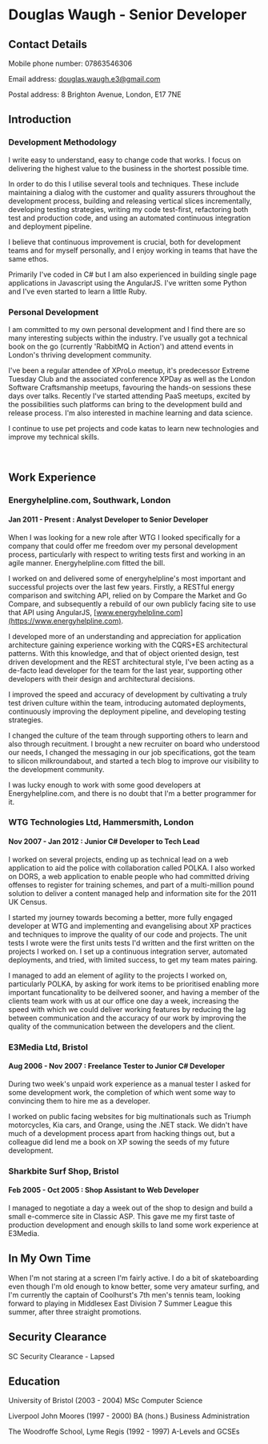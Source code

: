 # Douglas Waugh - Senior Developer

## Contact Details

Mobile phone number: 07863546306

Email address: douglas.waugh.e3@gmail.com

Postal address: 8 Brighton Avenue, London, E17 7NE

## Introduction

### Development Methodology

I write easy to understand, easy to change code that works.  I focus on delivering the highest value to the business in the shortest possible time.

In order to do this I utilise several tools and techniques.  These include maintaining a dialog with the customer and quality assurers throughout the development process, building and releasing vertical slices incrementally, developing testing strategies, writing my code test-first, refactoring both test and production code, and using an automated continuous integration and deployment pipeline.

I believe that continuous improvement is crucial, both for development teams and for myself personally, and I enjoy working in teams that have the same ethos.

Primarily I've coded in C# but I am also experienced in building single page applications in Javascript using the AngularJS.  I've written some Python and I've even started to learn a little Ruby.

### Personal Development

I am committed to my own personal development and I find there are so many interesting subjects within the industry.  I've usually got a technical book on the go (currently 'RabbitMQ in Action') and attend events in London's thriving development community.

I've been a regular attendee of XProLo meetup, it's predecessor Extreme Tuesday Club and the associated conference XPDay as well as the London Software Craftsmanship meetups, favouring the hands-on sessions these days over talks.  Recently I've started attending PaaS meetups, excited by the possibilities such platforms can bring to the development build and release process.  I'm also interested in machine learning and data science.

I continue to use pet projects and code katas to learn new technologies and improve my technical skills.

<br />

## Work Experience

### Energyhelpline.com, Southwark, London

#### Jan 2011 - Present : Analyst Developer to Senior Developer

When I was looking for a new role after WTG I looked specifically for a company that could offer me freedom over my personal development process, particularly with respect to writing tests first and working in an agile manner.  Energyhelpline.com fitted the bill.

I worked on and delivered some of energyhelpline's most important and successful projects over the last few years.  Firstly, a RESTful energy comparison and switching API, relied on by Compare the Market and Go Compare, and subsequently a rebuild of our own publicly facing site to use that API using AngularJS, [www.energyhelpline.com](https://www.energyhelpline.com).

I developed more of an understanding and appreciation for application architecture gaining experience working with the CQRS+ES architectural patterns.  With this knowledge, and that of object oriented design, test driven development and the REST architectural style, I've been acting as a de-facto lead developer for the team for the last year, supporting other developers with their design and architectural decisions.

I improved the speed and accuracy of development by cultivating a truly test driven culture within the team, introducing automated deployments, continuously improving the deployment pipeline, and developing testing strategies.

I changed the culture of the team through supporting others to learn and also through recuitment.  I brought a new recruiter on board who understood our needs, I changed the messaging in our job specifications, got the team to silicon milkroundabout, and started a tech blog to improve our visibility to the development community.

I was lucky enough to work with some good developers at Energyhelpline.com, and there is no doubt that I'm a better programmer for it.

### WTG Technologies Ltd, Hammersmith, London

#### Nov 2007 - Jan 2012 : Junior C# Developer to Tech Lead

I worked on several projects, ending up as technical lead on a web application to aid the police with collaboration called POLKA.  I also worked on DORS, a web application to enable people who had committed driving offenses to register for training schemes, and part of a multi-million pound solution to deliver a content managed help and information site for the 2011 UK Census.

I started my journey towards becoming a better, more fully engaged developer at WTG and implementing and evangelising about XP practices and techniques to improve the quality of our code and projects.  The unit tests I wrote were the first units tests I'd written and the first written on the projects I worked on.  I set up a continuous integration server, automated deployments, and tried, with limited success, to get my team mates pairing.

I managed to add an element of agility to the projects I worked on, particularly POLKA, by asking for work items to be prioritised enabling more important funcationality to be deilvered sooner, and having a member of the clients team work with us at our office one day a week, increasing the speed with which we could deliver working features by reducing the lag between communication and the accuracy of our work by improving the quality of the communication between the developers and the client.

### E3Media Ltd, Bristol

#### Aug 2006 - Nov 2007 : Freelance Tester to Junior C# Developer

During two week's unpaid work experience as a manual tester I asked for some development work, the completion of which went some way to convincing them to hire me as a developer.

I worked on public facing websites for big multinationals such as Triumph motorcycles, Kia cars, and Orange, using the .NET stack.  We didn't have much of a development process apart from hacking things out, but a colleague did lend me a book on XP sowing the seeds of my future development.

### Sharkbite Surf Shop, Bristol

#### Feb 2005 - Oct 2005 : Shop Assistant to Web Developer

I managed to negotiate a day a week out of the shop to design and build a small e-commerce site in Classic ASP.  This gave me my first taste of production development and enough skills to land some work experience at E3Media.

## In My Own Time

When I'm not staring at a screen I'm fairly active.  I do a bit of skateboarding even though I'm old enough to know better, some very amateur surfing, and I'm currently the captain of Coolhurst's 7th men's tennis team, looking forward to playing in Middlesex East Division 7 Summer League this summer, after three straight promotions.

## Security Clearance

SC Security Clearance - Lapsed

## Education

University of Bristol (2003 - 2004) MSc Computer Science

Liverpool John Moores (1997 - 2000) BA (hons.) Business Administration

The Woodroffe School, Lyme Regis (1992 - 1997) A-Levels and GCSEs
